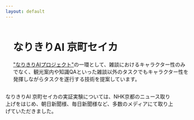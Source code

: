 ```yaml
---
layout: default
---
```


<!-- Columns start at 50% wide on mobile and bump up to 33.3% wide on desktop -->
<div class="container">
  <div class="row columns">
    <!-- アイキャッチ記事 -->
    <div class="column one-fourth p-3">
        <div class="iframely-embed"><div class="iframely-responsive" style="padding-bottom: 75%; padding-top: 120px;"><a href="https://journal.ntt.co.jp/article/7561" data-iframely-url="//iframely.net/dYDybhW"></a></div></div><script async src="//iframely.net/embed.js"></script>
    </div>
    <!--概要-->
    <div class="column three-fourths p-3">
        <h1 class="display-4">なりきりAI 京町セイカ</h1>
        <p class="lead"><a href="https://narikiri-qa.jp/">"なりきりAIプロジェクト"</a>の一環として、雑談におけるキャラクター性のみでなく、観光案内や知識QAといった雑談以外のタスクでもキャラクター性を発揮しながらタスクを遂行する技術を提案しています。</p>
    </div>
  </div>

  <!--ニュース取り上げの紹介-->
  <div class="row columns">
    <!-- 記事取り上げ説明 -->
    <div class="column one-half p-3">
      <p class="lead">なりきりAI 京町セイカの実証実験については、NHK京都のニュース取り上げをはじめ、朝日新聞様、毎日新聞様など、多数のメディアにて取り上げていただきました。</p>
    </div>
    <!--記事1-->
    <div class="column one-fourth p-3">
        <div class="iframely-embed"><div class="iframely-responsive" style="padding-bottom: 52.3333%; padding-top: 120px;"><a href="https://www.asahi.com/articles/ASN767DSSN73PLZB001.html" data-iframely-url="//iframely.net/Amrkkes"></a></div></div><script async src="//iframely.net/embed.js"></script>
    </div>
    <!--記事2-->
    <div class="column one-fourth p-3">
        <div class="iframely-embed"><div class="iframely-responsive" style="padding-bottom: 52.5%; padding-top: 120px;"><a href="https://mainichi.jp/articles/20211117/ddl/k26/010/299000c" data-iframely-url="//iframely.net/ESz5KKc"></a></div></div><script async src="//iframely.net/embed.js"></script>
    </div>
  </div>
</div>